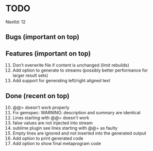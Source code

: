 TODO
====

NextId: 12

Bugs (important on top)
-----------------------

Features (important on top)
---------------------------
11. Don't overwrite file if content is unchanged (limit rebuilds)
3. Add option to generate to streams (possibly better performance for larger result sets)
7. Add support for generating left/right aligned text

Done (recent on top)
--------------------
10. @@><newline> doesn't work properly
5. Fix gemspec:  WARNING:  description and summary are identical
9. Lines starting with @@= doesn't work
6. false values are not injected into stream
8. sublime plugin see lines starting with @@= as faulty
1. Empty lines are ignored and not inserted into the generated output
2. Add option to print generated code
4. Add option to show final metaprogram code
